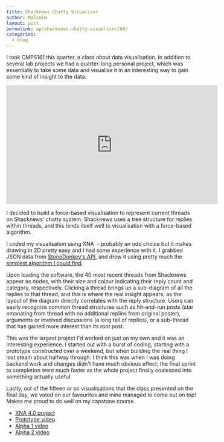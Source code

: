 ```yaml
---
title: Shacknews Chatty Visualiser
author: Malcolm
layout: post
permalink: wp/shacknews-chatty-visualiser/60/
categories:
  - blog
---
```

I took CMPS161 this quarter, a class about data visualisation. In addition to several lab projects we had a quarter-long personal project, which was essentially to take some data and visualise it in an interesting way to gain some kind of insight to the data.

<iframe width="560" height="315" src="https://www.youtube.com/embed/TcoAUknAhHg" frameborder="0" allowfullscreen></iframe>
  
I decided to build a force-based visualisation to represent current threads on Shacknews' chatty system. Shacknews uses a tree structure for replies within threads, and this lends itself well to visualisation with a force-based algorithm.

I coded my visualisation using XNA  - probably an odd choice but it makes drawing in 2D pretty easy and I had some experience with it. I grabbed JSON data from [StoneDonkey's API][1], and drew it using pretty much the [simplest algorithm I could find][2].

Upon loading the software, the 40 most recent threads from Shacknews appear as nodes, with their size and colour indicating their reply count and category, respectively. Clicking a thread brings up a sub-diagram of all the replies to that thread, and this is where the real insight appears, as the layout of the diagram directly correlates with the reply structure. Users can easily recognize common thread structures such as hit-and-run posts (star emanating from thread with no additional replies from original poster), arguments or involved discussions (a long tail of replies), or a sub-thread that has gained more interest than its root post.

This was the largest project I'd worked on just on my own and it was an interesting experience. I started out with a burst of coding, starting with a prototype constructed over a weekend, but when building the real thing I lost steam about halfway through. I think this was when I was doing backend work and changes didn't have much obvious effect; the final sprint to completion went much faster as the whole project finally coalesced into something actually useful.

Lastly, out of the fifteen or so visualisations that the class presented on the final day, we voted on our favourites and mine managed to come out on top! Makes me proud to do well on my capstone course.

  * [XNA 4.0 project][3]
  * [Prototype video][4]
  * [Alpha 1 video][5]
  * [Alpha 2 video][6]

 [1]: http://shackapi.stonedonkey.com/readme/
 [2]: http://blog.ivank.net/force-based-graph-drawing-in-as3.html
 [3]: /assets/ShackCommunityJSON.zip
 [4]: http://www.youtube.com/watch?v=9w9TwP43_I0
 [5]: http://www.youtube.com/watch?v=BZwt8XlPtyU
 [6]: http://www.youtube.com/watch?v=_PWmwNuA6ys